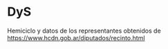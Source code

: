 # DyS

Hemiciclo y datos de los representantes obtenidos de https://www.hcdn.gob.ar/diputados/recinto.html